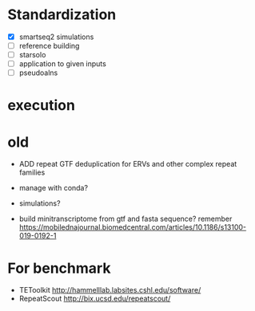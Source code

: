 # Standardization

- [x] smartseq2 simulations
- [ ] reference building
- [ ] starsolo
- [ ] application to given inputs
- [ ] pseudoalns

# execution

# old

- ADD repeat GTF deduplication for ERVs and other complex repeat families

- manage with conda?
- simulations?
- build minitranscriptome from gtf and fasta sequence? remember https://mobilednajournal.biomedcentral.com/articles/10.1186/s13100-019-0192-1

# For benchmark

- TEToolkit http://hammelllab.labsites.cshl.edu/software/
- RepeatScout http://bix.ucsd.edu/repeatscout/
